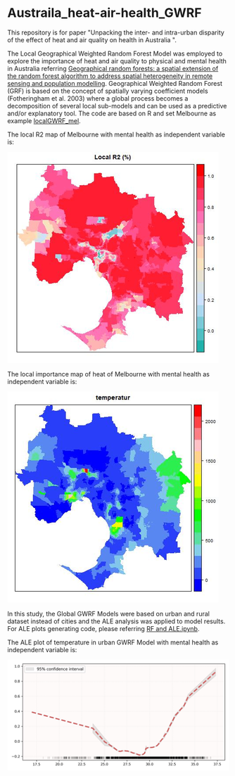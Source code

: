 # Austraila_heat-air-health_GWRF
This repository is for paper "Unpacking the inter- and intra-urban disparity of the effect of heat and air quality on health in Australia ".

The Local Geographical Weighted Random Forest Model was employed to explore the importance of heat and air quality to physical and mental health in Australia referring [Geographical random forests: a spatial extension of the random forest algorithm to address spatial heterogeneity in remote sensing and population modelling](https://www.tandfonline.com/doi/full/10.1080/10106049.2019.1595177). Geographical Weighted Random Forest (GRF) is based on the concept of spatially varying coefficient models (Fotheringham et al. 2003) where a global process becomes a decomposition of several local sub-models and can be used as a predictive and/or explanatory tool. The code are based on R and set Melbourne as example [localGWRF_mel](https://github.com/WenhuiCaii/Austraila_heat-air-health_GWRF/blob/main/localGWRF_Mel.Rmd).

The local R2 map of Melbourne with mental health as independent variable is:

![image](https://github.com/WenhuiCaii/Austraila_heat-air-health_GWRF/blob/main/localR2.jpeg)

The local importance map of heat of Melbourne with mental health as independent variable is:

![image](https://github.com/WenhuiCaii/Austraila_heat-air-health_GWRF/blob/main/importance.temperatur.jpeg)

In this study, the Global GWRF Models were based on urban and rural dataset instead of cities and the ALE analysis was applied to model results. For ALE plots generating code, please referring [ RF and ALE.ipynb](https://github.com/WenhuiCaii/Australian-heatwave-study/blob/main/RF%20and%20ALE.ipynb).

The ALE plot of temperature in urban GWRF Model with mental health as independent variable is: 

![image](https://github.com/WenhuiCaii/Austraila_heat-air-health_GWRF/blob/main/temperature.jpg)
